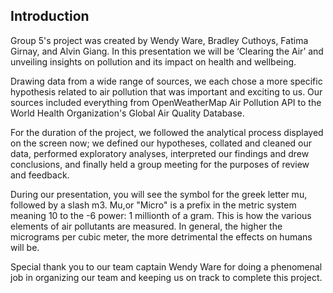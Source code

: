 ## Introduction

Group 5's project was created by Wendy Ware, Bradley Cuthoys, Fatima Girnay, and Alvin Giang.
In this presentation we will be ‘Clearing the Air’ and unveiling insights on pollution and its impact on health and wellbeing.

Drawing data from a wide range of sources, we each chose a more specific hypothesis related to air pollution that was important and exciting to us. Our sources included everything from OpenWeatherMap Air Pollution API to the World Health Organization's Global Air Quality Database.

For the duration of the project, we followed the analytical process displayed on the screen now; we defined our hypotheses, collated and cleaned our data, performed exploratory analyses, interpreted our findings and drew conclusions, and finally held a group meeting for the purposes of review and feedback.

During our presentation, you will see the symbol for the greek letter mu, followed by a slash m3. Mu,or "Micro" is a prefix in the metric system meaning 10 to the -6 power: 1 millionth of a gram. This is how the various elements of air pollutants are measured. In general, the higher the micrograms per cubic meter, the more detrimental the effects on humans will be.

Special thank you to our team captain Wendy Ware for doing a phenomenal job in organizing our team and keeping us on track to complete this project.

